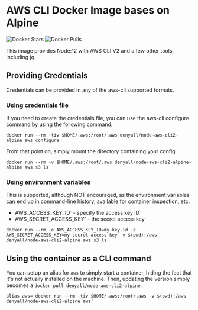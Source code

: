 # AWS CLI Docker Image bases on Alpine

![Docker Stars](https://img.shields.io/docker/stars/denyall/node-aws-cli2-alpine)
![Docker Pulls](https://img.shields.io/docker/pulls/denyall/node-aws-cli2-alpine)



This image provides Node:12 with AWS CLI V2 and a few other tools, including jq.


## Providing Credentials

Credentials can be provided in any of the aws-cli supported formats.

### Using credentials file

If you need to create the credentials file, you can use the aws-cli configure command by using the following command:

```
docker run --rm -tiv $HOME/.aws:/root/.aws denyall/node-aws-cli2-alpine aws configure
```

From that point on, simply mount the directory containing your config.

```
docker run --rm -v $HOME/.aws:/root/.aws denyall/node-aws-cli2-alpine-alpine aws s3 ls
```

### Using environment variables

This is supported, although NOT encouraged, as the environment variables can end up in command-line history, available for container inspection, etc.

- AWS_ACCESS_KEY_ID` - specify the access key ID
- AWS_SECRET_ACCESS_KEY` - the secret access key

```
docker run --rm -e AWS_ACCESS_KEY_ID=my-key-id -e AWS_SECRET_ACCESS_KEY=my-secret-access-key -v $(pwd):/aws denyall/node-aws-cli2-alpine aws s3 ls 
```

## Using the container as a CLI command

You can setup an alias for `aws` to simply start a container, hiding the fact that it's not actually installed on the machine. Then, updating the version simply becomes a `docker pull denyall/node-aws-cli2-alpine`.

```
alias aws='docker run --rm -tiv $HOME/.aws:/root/.aws -v $(pwd):/aws denyall/node-aws-cli2-alpine aws'
```
